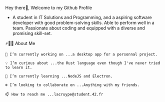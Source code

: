 Hey there👋, Welcome to my Github Profile

- A student in IT Solutions and Programming, and a aspiring software developer with good problem-solving skills. Able to perform well in a team. Passionate about coding and equipped with a diverse and promising skill-set.

⚡🙋‍♂️ About Me

    🔧 I’m currently working on ...a desktop app for a personnal project.

    💡 I’m curious about ...the Rust language even though I've never tried to learn it.

    📖 I’m currently learning ...NodeJS and Electron.

    ❄️ I’m looking to collaborate on ...Anything with my friends.

    📫 How to reach me ...lacruype@student.42.fr
